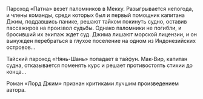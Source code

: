 <!--2017-01-04 13:39:47-->
Пароход «Патна» везет паломников в Мекку. Разыгрывается непогода, и члены команды, среди которых был и первый помощник капитана Джим, поддавшись панике, решают тайком покинуть судно, оставив пассажиров на произвол судьбы. Однако паломники не погибли, и бросивший их экипаж ждет суд. Джима лишают морской лицензии, и он вынужден перебраться в глухое поселение на одном из Индонезийских островов…

Тайский пароход «Нянь-Шань» попадает в тайфун. Мак-Вир, капитан судна, отказывается поменять курс и решает противостоять стихии до конца…

Роман «Лорд Джим» признан критиками лучшим произведением автора.